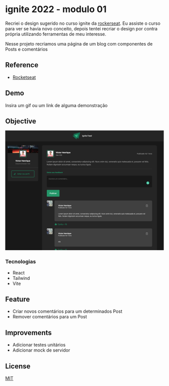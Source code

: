 
# ignite 2022 - modulo 01

Recriei o design sugerido no curso ignite da [rockerseat](rocketseat.com.br). Eu assiste o curso para ver se havia novo conceito, depois tentei recriar o design por contra própria utilizando ferramentas de meu interesse.

Nesse projeto recriamos uma página de um blog com componentes de Posts e comentários

## Reference

- [Rocketseat](https://rocketseat.com.br)

## Demo

Insira um gif ou um link de alguma demonstração

## Objective

![demo img](./img/fullscreen.png)

### Tecnologias

- React
- Tailwind
- Vite

## Feature

- Criar novos comentários para um determinados Post
- Remover comentários para um Post

## Improvements

- Adicionar testes unitários
- Adicionar mock de servidor

## License

[MIT](https://choosealicense.com/licenses/mit/)
